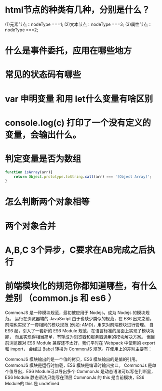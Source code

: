 
# html节点的种类有几种，分别是什么？
(1)元素节点：nodeType ===1;
(2)文本节点：nodeType ===3;
(3)属性节点：nodeType ===2;

# 什么是事件委托，应用在哪些地方

# 常见的状态码有哪些

# var 申明变量 和用 let什么变量有啥区别
# console.log(c) 打印了一个没有定义的变量，会输出什么。

# 判定变量是否为数组
```js
function isArray(arr){
    return Object.prototype.toString.call(arr) === '[Object Array]';
}
```

# 怎么判断两个对象相等
# 两个对象合并

# A,B,C 3个异步，C要求在AB完成之后执行

# 前端模块化的规范你都知道哪些，有什么差别 （common.js 和 es6 ）

CommonJS 是一种模块规范，最初被应用于 Nodejs，成为 Nodejs 的模块规范。
运行在浏览器端的 JavaScript 由于也缺少类似的规范，在 ES6 出来之前，
前端也实现了一套相同的模块规范 (例如: AMD)，用来对前端模块进行管理。
自 ES6 起，引入了一套新的 ES6 Module 规范，在语言标准的层面上实现了模块功能，
而且实现得相当简单，有望成为浏览器和服务器通用的模块解决方案。
但目前浏览器对 ES6 Module 兼容还不太好，我们平时在 Webpack 中使用的 export 和 import，
会经过 Babel 转换为 CommonJS 规范。在使用上的差别主要有：


CommonJS 模块输出的是一个值的拷贝，ES6 模块输出的是值的引用。
CommonJS 模块是运行时加载，ES6 模块是编译时输出接口。
CommonJs 是单个值导出，ES6 Module可以导出多个
CommonJs 是动态语法可以写在判断里，ES6 Module 静态语法只能写在顶层
CommonJs 的 this 是当前模块，ES6 Module的 this 是 undefined






